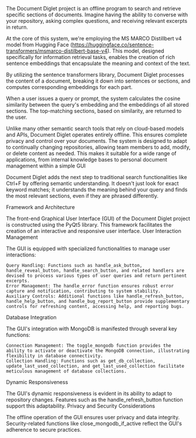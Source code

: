 The Document Diglet project is an offline program to search and retrieve specific sections of documents. Imagine having the ability to converse with your repository, asking complex questions, and receiving relevant excerpts in return.

At the core of this system, we're employing the MS MARCO Distillbert v4 model from Hugging Face (https://huggingface.co/sentence-transformers/msmarco-distilbert-base-v4). This model, designed specifically for information retrieval tasks, enables the creation of rich sentence embeddings that encapsulate the meaning and context of the text.

By utilizing the sentence transformers library, Document Diglet processes the content of a document, breaking it down into sentences or sections, and computes corresponding embeddings for each part.

When a user issues a query or prompt, the system calculates the cosine similarity between the query's embedding and the embeddings of all stored sections. The top-matching sections, based on similarity, are returned to the user.

Unlike many other semantic search tools that rely on cloud-based models and APIs, Document Diglet operates entirely offline. This ensures complete privacy and control over your documents.
The system is designed to adapt to continually changing repositories, allowing team members to add, modify, or delete content as needed. This makes it suitable for a wide range of applications, from internal knowledge bases to personal document management within a simple GUI

Document Diglet adds the next step to traditional search functionalities like Ctrl+F by offering semantic understanding. It doesn't just look for exact keyword matches; it understands the meaning behind your query and finds the most relevant sections, even if they are phrased differently.

Framework and Architecture

The front-end Graphical User Interface (GUI) of the Document Diglet project is constructed using the PyQt5 library. This framework facilitates the creation of an interactive and responsive user interface.
User Interaction Management

The GUI is equipped with specialized functionalities to manage user interactions:

    Query Handling: Functions such as handle_ask_button, handle_reveal_button, handle_search_button, and related handlers are devised to process various types of user queries and return pertinent excerpts.
    Error Management: The handle_error function ensures robust error capture and notification, contributing to system stability.
    Auxiliary Controls: Additional functions like handle_refresh_button, handle_help_button, and handle_bug_report_button provide supplementary controls for refreshing content, accessing help, and reporting bugs.

Database Integration

The GUI's integration with MongoDB is manifested through several key functions:

    Connection Management: The toggle_mongodb function provides the ability to activate or deactivate the MongoDB connection, illustrating flexibility in database connectivity.
    Collection Handling: Functions such as get_db_collection, update_last_used_collection, and get_last_used_collection facilitate meticulous management of database collections.

Dynamic Responsiveness

The GUI's dynamic responsiveness is evident in its ability to adapt to repository changes. Features such as the handle_refresh_button function support this adaptability.
Privacy and Security Considerations

The offline operation of the GUI ensures user privacy and data integrity. Security-related functions like close_mongodb_if_active reflect the GUI's adherence to secure practices.
